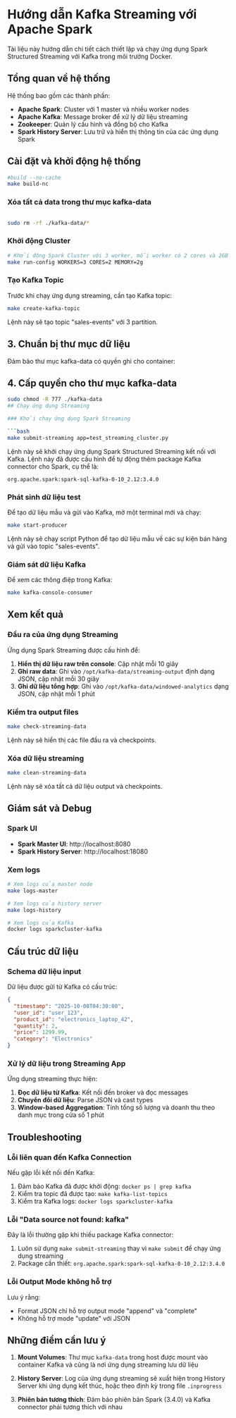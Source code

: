 # Hướng dẫn Kafka Streaming với Apache Spark

Tài liệu này hướng dẫn chi tiết cách thiết lập và chạy ứng dụng Spark Structured Streaming với Kafka trong môi trường Docker.

## Tổng quan về hệ thống

Hệ thống bao gồm các thành phần:

- **Apache Spark**: Cluster với 1 master và nhiều worker nodes
- **Apache Kafka**: Message broker để xử lý dữ liệu streaming
- **Zookeeper**: Quản lý cấu hình và đồng bộ cho Kafka
- **Spark History Server**: Lưu trữ và hiển thị thông tin của các ứng dụng Spark

## Cài đặt và khởi động hệ thống
```bash
#build --no-cache
make build-nc
```
### Xóa tất cả data trong thư mục kafka-data
```bash

sudo rm -rf ./kafka-data/*

```

### Khởi động Cluster

```bash
# Khởi động Spark Cluster với 3 worker, mỗi worker có 2 cores và 2GB RAM
make run-config WORKERS=3 CORES=2 MEMORY=2g
```

### Tạo Kafka Topic

Trước khi chạy ứng dụng streaming, cần tạo Kafka topic:

```bash
make create-kafka-topic
```

Lệnh này sẽ tạo topic "sales-events" với 3 partition.
## 3. Chuẩn bị thư mục dữ liệu

Đảm bảo thư mục kafka-data có quyền ghi cho container:

## 4. Cấp quyền cho thư mục kafka-data
```bash
sudo chmod -R 777 ./kafka-data
## Chạy ứng dụng Streaming

### Khởi chạy ứng dụng Spark Streaming

```bash
make submit-streaming app=test_streaming_cluster.py
```

Lệnh này sẽ khởi chạy ứng dụng Spark Structured Streaming kết nối với Kafka. Lệnh này đã được cấu hình để tự động thêm package Kafka connector cho Spark, cụ thể là:
```
org.apache.spark:spark-sql-kafka-0-10_2.12:3.4.0
```

### Phát sinh dữ liệu test

Để tạo dữ liệu mẫu và gửi vào Kafka, mở một terminal mới và chạy:

```bash
make start-producer
```

Lệnh này sẽ chạy script Python để tạo dữ liệu mẫu về các sự kiện bán hàng và gửi vào topic "sales-events".

### Giám sát dữ liệu Kafka

Để xem các thông điệp trong Kafka:

```bash
make kafka-console-consumer
```

## Xem kết quả

### Đầu ra của ứng dụng Streaming

Ứng dụng Spark Streaming được cấu hình để:

1. **Hiển thị dữ liệu raw trên console**: Cập nhật mỗi 10 giây
2. **Ghi raw data**: Ghi vào `/opt/kafka-data/streaming-output` định dạng JSON, cập nhật mỗi 30 giây
3. **Ghi dữ liệu tổng hợp**: Ghi vào `/opt/kafka-data/windowed-analytics` dạng JSON, cập nhật mỗi 1 phút

### Kiểm tra output files

```bash
make check-streaming-data
```

Lệnh này sẽ hiển thị các file đầu ra và checkpoints.

### Xóa dữ liệu streaming

```bash
make clean-streaming-data
```

Lệnh này sẽ xóa tất cả dữ liệu output và checkpoints.

## Giám sát và Debug

### Spark UI

- **Spark Master UI**: http://localhost:8080
- **Spark History Server**: http://localhost:18080

### Xem logs

```bash
# Xem logs của master node
make logs-master

# Xem logs của history server
make logs-history

# Xem logs của Kafka
docker logs sparkcluster-kafka
```

## Cấu trúc dữ liệu

### Schema dữ liệu input

Dữ liệu được gửi từ Kafka có cấu trúc:

```json
{
  "timestamp": "2025-10-08T04:30:00",
  "user_id": "user_123",
  "product_id": "electronics_laptop_42",
  "quantity": 2,
  "price": 1299.99,
  "category": "Electronics"
}
```

### Xử lý dữ liệu trong Streaming App

Ứng dụng streaming thực hiện:

1. **Đọc dữ liệu từ Kafka**: Kết nối đến broker và đọc messages
2. **Chuyển đổi dữ liệu**: Parse JSON và cast types
3. **Window-based Aggregation**: Tính tổng số lượng và doanh thu theo danh mục trong cửa sổ 1 phút

## Troubleshooting

### Lỗi liên quan đến Kafka Connection

Nếu gặp lỗi kết nối đến Kafka:

1. Đảm bảo Kafka đã được khởi động: `docker ps | grep kafka`
2. Kiểm tra topic đã được tạo: `make kafka-list-topics`
3. Kiểm tra Kafka logs: `docker logs sparkcluster-kafka`

### Lỗi "Data source not found: kafka"

Đây là lỗi thường gặp khi thiếu package Kafka connector:

1. Luôn sử dụng `make submit-streaming` thay vì `make submit` để chạy ứng dụng streaming
2. Package cần thiết: `org.apache.spark:spark-sql-kafka-0-10_2.12:3.4.0`

### Lỗi Output Mode không hỗ trợ

Lưu ý rằng:
- Format JSON chỉ hỗ trợ output mode "append" và "complete"
- Không hỗ trợ mode "update" với JSON

## Những điểm cần lưu ý

1. **Mount Volumes**: Thư mục `kafka-data` trong host được mount vào container Kafka và cũng là nơi ứng dụng streaming lưu dữ liệu
   
2. **History Server**: Log của ứng dụng streaming sẽ xuất hiện trong History Server khi ứng dụng kết thúc, hoặc theo định kỳ trong file `.inprogress`

3. **Phiên bản tương thích**: Đảm bảo phiên bản Spark (3.4.0) và Kafka connector phải tương thích với nhau